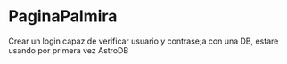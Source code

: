 # PaginaPalmira
Crear un login capaz de verificar usuario y contrase;a con una DB, estare usando por primera vez AstroDB
